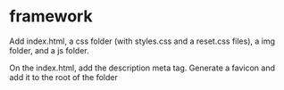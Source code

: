 # framework

Add index.html, a css folder (with styles.css and a reset.css files), a img folder, and a js folder.

On the index.html, add the description meta tag.
Generate a favicon and add it to the root of the folder 